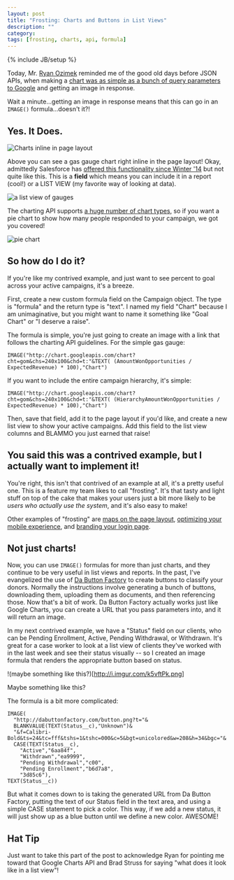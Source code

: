 ```yaml
---
layout: post
title: "Frosting: Charts and Buttons in List Views"
description: ""
category: 
tags: [frosting, charts, api, formula]
---
```

{% include JB/setup %}

Today, Mr. [Ryan Ozimek](https://twitter.com/cozimek) reminded me of the good old days before JSON APIs, when making a [chart was as simple as a bunch of query parameters to Google](https://developers.google.com/chart/image/docs/making_charts) and getting an image in response.

Wait a minute...getting an image in response means that this can go in an `IMAGE()` formula...doesn't it?! 

## Yes. It Does.
![Charts inline in page layout](http://i.imgur.com/kQcBKWG.png)

Above you can see a gas gauge chart right inline in the page layout! Okay, admittedly Salesforce has [offered this functionality since Winter '14](http://docs.releasenotes.salesforce.com/en-us/winter14/release-notes/reports_embed_pagelayout.htm) but not quite like this. This is a **field** which means you can include it in a report (cool!) or a LIST VIEW (my favorite way of looking at data).

![a list view of gauges](http://i.imgur.com/sjEEazs.png)

The charting API supports [a huge number of chart types](https://developers.google.com/chart/image/docs/gallery/chart_gall), so if you want a pie chart to show how many people responded to your campaign, we got you covered!

![pie chart](http://i.imgur.com/zXdsG05.png)

## So how do I do it?

If you're like my contrived example, and just want to see percent to goal across your active campaigns, it's a breeze.

First, create a new custom formula field on the Campaign object. The type is "formula" and the return type is "text". I named my field "Chart" because I am unimaginative, but you might want to name it something like "Goal Chart" or "I deserve a raise". 

The formula is simple, you're just going to create an image with a link that follows the charting API guidelines. For the simple gas gauge:

    IMAGE("http://chart.googleapis.com/chart?cht=gom&chs=240x100&chd=t:"&TEXT( (AmountWonOpportunities / ExpectedRevenue) * 100),"Chart")


If you want to include the entire campaign hierarchy, it's simple:


    IMAGE("http://chart.googleapis.com/chart?cht=gom&chs=240x100&chd=t:"&TEXT( (HierarchyAmountWonOpportunities / ExpectedRevenue) * 100),"Chart")

Then, save that field, add it to the page layout if you'd like, and create a new list view to show your active campaigns. Add this field to the list view columns and BLAMMO you just earned that raise!

## You said this was a contrived example, but I actually want to implement it!

You're right, this isn't that contrived of an example at all, it's a pretty useful one. This is a feature my team likes to call "frosting". It's that tasty and light stuff on top of the cake that makes your users just a bit more likely to be *users who actually use the system*, and it's also easy to make!

Other examples of "frosting" are [maps on the page layout](http://cdcarter.github.io/visualforce/2015/10/16/vf-mapping), [optimizing your mobile experience](http://cdcarter.github.io/admin/2015/08/30/getting-started-with-sf1/), and [branding your login page](https://help.salesforce.com/HTViewHelpDoc?id=domain_name_login_branding.htm&language=en_US).

## Not just charts!

Now, you can use `IMAGE()` formulas for more than just charts, and they continue to be very useful in list views and reports. In the past, I've evangelized the use of [Da Button Factory](http://dabuttonfactory.com/) to create buttons to classify your donors. Normally the instructions involve generating a bunch of buttons, downloading them, uploading them as documents, and then referencing those. Now that's a bit of work. Da Button Factory actually works just like Google Charts, you can create a URL that you pass parameters into, and it will return an image. 

In my next contrived example, we have a "Status" field on our clients, who can be Pending Enrollment, Active, Pending Withdrawal, or Withdrawn. It's great for a case worker to look at a list view of clients they've worked with in the last week and see their status visually -- so I created an image formula that renders the appropriate button based on status.

!(maybe something like this?)[http://i.imgur.com/k5vftPk.png]

Maybe something like this?

The formula is a bit more complicated:

    IMAGE(
      "http://dabuttonfactory.com/button.png?t="&
      BLANKVALUE(TEXT(Status__c),"Unknown")&
      "&f=Calibri-Bold&ts=24&tc=fff&tshs=1&tshc=000&c=5&bgt=unicolored&w=208&h=34&bgc="&
      CASE(TEXT(Status__c),
        "Active","6aa84f",
        "Withdrawn","ea9999",
        "Pending Withdrawal","c00",
        "Pending Enrollment","b6d7a8",
        "3d85c6"),
    TEXT(Status__c))
    
But what it comes down to is taking the generated URL from Da Button Factory, putting the text of our Status field in the text area, and using a simple CASE statement to pick a color. This way, if we add a new status, it will just show up as a blue button until we define a new color. AWESOME!

## Hat Tip
Just want to take this part of the post to acknowledge Ryan for pointing me toward that Google Charts API and Brad Struss for saying "what does it look like in a list view"!
